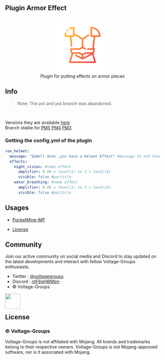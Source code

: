 ## Plugin Armor Effect

<p align="center">
  <img src="./icon.png" alt="Voltage logo" height="180" /> <br>
  Plugin for putting effects on armor pieces
</p>

## Info

> Note: The `pm3` and `pm4` branch was abandoned.
<br/>

Versions they are available [here](https://github.com/Voltagegroups/ArmorEffect/releases/tag/stablePM5)
<br/>
Branch stable
for [PM5](https://github.com/Voltagegroups/ArmorEffect/tree/pm5) [PM4](https://github.com/Voltagegroups/ArmorEffect/tree/pm4) [PM3](https://github.com/Voltagegroups/ArmorEffect/tree/pm)

### Getting the config.yml of the plugin

```YAML
ron_helmet:
  message: "§bWell done ,you have a Helmet Effect" #message to not have a message metered a space
  effects:
    night_vision: #name effect
      amplifier: 0 #0 = level(1) so 3 = level(4)
      visible: false #particle
    water_breathing: #name effect
      amplifier: 0 #0 = level(1) so 3 = level(4)
      visible: false #particle
```

## Usages

* [PocketMine-MP](https://github.com/pmmp/PocketMine-MP)
- [License](./LICENSE)

## Community

Join our active community on social media and Discord to stay updated on the latest developments and interact with fellow Voltage-Groups enthusiasts.

- Twitter : [@voltagegroups](https://twitter.com/VoltageGroups?t=wSiFVaX5GiHx8Z-LmSC7iQ&s=09)
- Discord : [ntF6gH6NNm](https://discord.gg/ntF6gH6NNm)
- © Voltage-Groups

<div align="center">
  <img src="../logo_tranparent.png" height="50" width="50" align="left"></img>
</div>
<br/><br/>

## License
### © Voltage-Groups

Voltage-Groups is not affiliated with Mojang. All brands and trademarks belong to their respective owners. Voltage-Groups is not Mojang-approved software, nor is it associated with Mojang.
